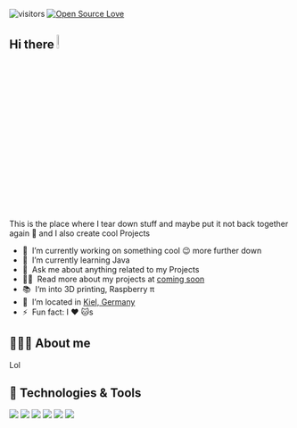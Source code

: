 ![visitors](https://visitor-badge.laobi.icu/badge?page_id=paranoia8972.Paranoia8972)
[![Open Source Love](https://badges.frapsoft.com/os/v1/open-source.svg?v=102)](https://github.com/ellerbrock/open-source-badge/)

## Hi there <img src="https://media.giphy.com/media/hvRJCLFzcasrR4ia7z/giphy.gif" width="8%"></a>
This is the place where I tear down stuff and maybe put it not back together again :rofl: and I also create cool Projects 

- 🔭 &nbsp;I’m currently working on something cool :wink: more further down
- 🌱 &nbsp;I’m currently learning Java 
- 💬 &nbsp;Ask me about anything related to my Projects
- 👨‍💻 &nbsp;Read more about my projects at [coming soon](https://github.com/Paranoi8972/Paranoi8972/)
- 📚 &nbsp;I‘m into 3D printing, Raspberry π 
- 📍 &nbsp;I’m located in [Kiel, Germany](https://www.google.com/maps?q=kiel)
- ⚡ &nbsp;Fun fact: I :heart: :cat:s

## 🧑🏼‍💻 About me

Lol

## 🔧 Technologies & Tools

![](https://img.shields.io/badge/OS-Linux-informational?style=flat&logo=linux&logoColor=white&color=6aa6f8)
![](https://img.shields.io/badge/Editor-VS_Code-informational?style=flat&logo=visual-studio-code&logoColor=white&color=6aa6f8)
![](https://img.shields.io/badge/Code-Python-informational?style=flat&logo=python&logoColor=white&color=6aa6f8)
![](https://img.shields.io/badge/Code-JavaScript-informational?style=flat&logo=javascript&logoColor=white&color=6aa6f8)
![](https://img.shields.io/badge/Code-Java-informational?style=flat&logo=go&logoColor=white&color=6aa6f8)
![](https://img.shields.io/badge/Code-Html-informational?style=flat&logo=react&logoColor=white&color=6aa6f8)
